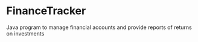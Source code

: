 # FinanceTracker
Java program to manage financial accounts and provide reports of returns on investments
